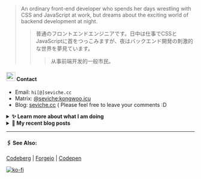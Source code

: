 
> An ordinary front-end developer who spends her days wrestling with CSS and JavaScript at work, but dreams about the exciting world of backend development at night.
>> 	普通のフロントエンドエンジニアです。日中は仕事でCSSとJavaScriptに首をつっこみますが、夜はバックエンド開発の刺激的な世界を夢見ています。
>>>	从事前端开发的一般市民。

####  <img src="https://cdn.discordapp.com/emojis/491270848032800768.png?size=128" style="width:24px;"> Contact  

- Email: `hi[@]seviche.cc`
- Matrix: [@seviche:kongwoo.icu](https://matrix.to/#/@seviche:kongwoo.icu)
- Blog: [seviche.cc](https://seviche.cc) 
  ( Please feel free to leave your comments :D 


<details>
  <summary><b> ✨ Learn more about what I am doing</b>
  </summary>


  
#### 👷 What I'm currently working on

- [runyutech/rainyun-doc](https://github.com/runyutech/rainyun-doc) - 📚 雨云百科的源码，欢迎发起PR，一起来编写吧！ (1 week ago)
- [zeitdose/zeitdose](https://github.com/zeitdose/zeitdose) -  (4 weeks ago)
- [runyutech/mofang-rcs](https://github.com/runyutech/mofang-rcs) -  (1 month ago)
- [Sevichecc/raycast-mastodon-extension](https://github.com/Sevichecc/raycast-mastodon-extension) - Raycast Extension for Mastodon (2 months ago)
- [evroon/bracket](https://github.com/evroon/bracket) - Selfhosted tournament system with web interface (3 months ago)
  <br>
#### 🌱 My latest projects

- [Sevichecc/unfold](https://github.com/Sevichecc/unfold) - 
- [Sevichecc/devSite](https://github.com/Sevichecc/devSite) - 
- [Sevichecc/raycast-anki-extension](https://github.com/Sevichecc/raycast-anki-extension) - 
- [Sevichecc/Lisp-interpreter-in-TS](https://github.com/Sevichecc/Lisp-interpreter-in-TS) - 
- [Sevichecc/miniflux-injector](https://github.com/Sevichecc/miniflux-injector) - Injects Miniflux search results into search engine pages such as  Google, DuckDuckGo, SearXNG and Brave Search.
  

#### 🔨 My recent Pull Requests


- [Create pull.yml](https://github.com/zeitdose/zeitdose/pull/1) on [zeitdose/zeitdose](https://github.com/zeitdose/zeitdose) (2 months ago)
- [Update zh-CN&#39;s translation #529](https://github.com/evroon/bracket/pull/532) on [evroon/bracket](https://github.com/evroon/bracket) (3 months ago)
- [Fix typo](https://github.com/primefaces/primevue/pull/5029) on [primefaces/primevue](https://github.com/primefaces/primevue) (5 months ago)
- [Update mastodon extension](https://github.com/raycast/extensions/pull/9936) on [raycast/extensions](https://github.com/raycast/extensions) (5 months ago)
- [Add i18n support and  translation for zh-CN](https://github.com/evroon/bracket/pull/394) on [evroon/bracket](https://github.com/evroon/bracket) (5 months ago)


#### 🔭 Latest releases I've contributed to


- [simple-icons/simple-icons](https://github.com/simple-icons/simple-icons) ([12.1.0](https://github.com/simple-icons/simple-icons/releases/tag/12.1.0), 2 days ago) - SVG icons for popular brands
- [primefaces/primevue](https://github.com/primefaces/primevue) ([4.0.0-beta.4](https://github.com/primefaces/primevue/releases/tag/4.0.0-beta.4), 5 days ago) - Next Generation Vue UI Component Library
- [evroon/bracket](https://github.com/evroon/bracket) ([v1.5.0](https://github.com/evroon/bracket/releases/tag/v1.5.0), 1 week ago) - Selfhosted tournament system with web interface
- [tabler/tabler-icons](https://github.com/tabler/tabler-icons) ([v3.5.0](https://github.com/tabler/tabler-icons/releases/tag/v3.5.0), 2 weeks ago) - A set of over 5200 free MIT-licensed high-quality SVG icons for you to use in your web projects.
- [nuxt/ui](https://github.com/nuxt/ui) ([v2.16.0](https://github.com/nuxt/ui/releases/tag/v2.16.0), 4 weeks ago) - A UI Library for Modern Web Apps, powered by Vue &amp; Tailwind CSS.
  
#### 📓 Gists I wrote
  

- [nord light theme for Rime](https://gist.github.com/ae49279fbc12b633697e05fd832559e9) (1 year ago)
- [](https://gist.github.com/8bb1c560d5ac7bf3d73176a6e059e7fb) (1 year ago)
- [rss&#43; &amp; miniflux](https://gist.github.com/f5608c4ad52e71d98f6fcf74110369df) (2 years ago)
- [fork from https://github.com/ronilaukkarinen/miniflux-theme-midnight/blob/master/style.css](https://gist.github.com/dd534c114a23bb410baeab3287f134e8) (2 years ago)
- [](https://gist.github.com/6fe4eeed295c832111fd7fbedc58cc05) (2 years ago)
</details>


<details>
  <summary><b> 📜 My recent blog posts</b></summary>
  <br/>


- [我在看什么 · 2023年9月~2024年2月](https://seviche.cc/2024-02-23-reading) (3 months ago)
- [直率](https://seviche.cc/2024-01-22-not-funny) (4 months ago)
- [2023 - 命题作文](https://seviche.cc/2024-01-20-2023) (4 months ago)
- [远程工作相关链接](https://seviche.cc/2023-10-02-remote-work) (8 months ago)
- [Akkoma / Pleroma 的媒体相关配置](https://seviche.cc/2023-09-10-akkoma-media) (8 months ago)
</details>


---

####  🖇️ See Also:
[Codeberg](https://codeberg.org/Sevichecc) | [Forgejo](https://git.kongwoo.icu/seviche) | [Codepen](https://codepen.io/sevichee)

[![ko-fi](https://ko-fi.com/img/githubbutton_sm.svg)](https://ko-fi.com/R6R8LXC9O)
